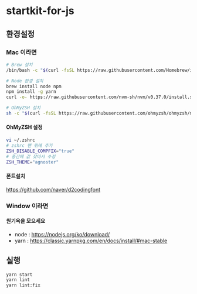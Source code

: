# startkit-for-js

## 환경설정

### Mac 이라면

```Bash
# Brew 설치
/bin/bash -c "$(curl -fsSL https://raw.githubusercontent.com/Homebrew/install/master/install.sh)"

# Node 환경 설치
brew install node npm
npm install -g yarn 
curl -o- https://raw.githubusercontent.com/nvm-sh/nvm/v0.37.0/install.sh | bash

# OhMyZSH 설치
sh -c "$(curl -fsSL https://raw.githubusercontent.com/ohmyzsh/ohmyzsh/master/tools/install.sh)"
```

#### OhMyZSH 설정
```Bash
vi ~/.zshrc
# zshrc 맨 위에 추가
ZSH_DISABLE_COMPFIX="true"
# 중간에 값 찾아서 수정
ZSH_THEME="agnoster" 
```

#### 폰트설치
https://github.com/naver/d2codingfont


### Window 이라면

#### 원기옥을 모으세요
* node : https://nodejs.org/ko/download/
* yarn : https://classic.yarnpkg.com/en/docs/install/#mac-stable

## 실행

```Bash
yarn start
yarn lint
yarn lint:fix
```